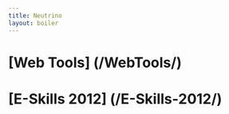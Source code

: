 ```yaml
---
title: Neutrino
layout: boiler
---
```

# [Web Tools] (/WebTools/)
# [E-Skills 2012] (/E-Skills-2012/)

